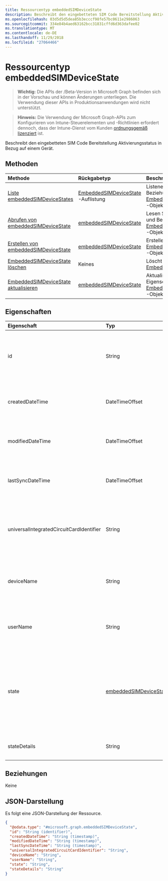 ```yaml
---
title: Ressourcentyp embeddedSIMDeviceState
description: Beschreibt den eingebetteten SIM Code Bereitstellung Aktivierungsstatus in Bezug auf einem Gerät.
ms.openlocfilehash: 03d5d5d5dea85b3ecccf98fe57bc0611e2986063
ms.sourcegitcommit: 334e84b4aed63162bcc31831cffd6d363dafee02
ms.translationtype: MT
ms.contentlocale: de-DE
ms.lasthandoff: 11/29/2018
ms.locfileid: "27064466"
---
```

# <a name="embeddedsimdevicestate-resource-type"></a>Ressourcentyp embeddedSIMDeviceState

> **Wichtig:** Die APIs der /Beta-Version in Microsoft Graph befinden sich in der Vorschau und können Änderungen unterliegen. Die Verwendung dieser APIs in Produktionsanwendungen wird nicht unterstützt.

> **Hinweis:** Die Verwendung der Microsoft Graph-APIs zum Konfigurieren von Intune-Steuerelementen und -Richtlinien erfordert dennoch, dass der Intune-Dienst vom Kunden [ordnungsgemäß lizenziert](https://go.microsoft.com/fwlink/?linkid=839381) ist.

Beschreibt den eingebetteten SIM Code Bereitstellung Aktivierungsstatus in Bezug auf einem Gerät.
## <a name="methods"></a>Methoden
|Methode|Rückgabetyp|Beschreibung|
|:---|:---|:---|
|[Liste embeddedSIMDeviceStates](../api/intune-esim-embeddedsimdevicestate-list.md)|[EmbeddedSIMDeviceState](../resources/intune-esim-embeddedsimdevicestate.md) -Auflistung|Listeneigenschaften und Beziehungen der [EmbeddedSIMDeviceState](../resources/intune-esim-embeddedsimdevicestate.md) -Objekte.|
|[Abrufen von embeddedSIMDeviceState](../api/intune-esim-embeddedsimdevicestate-get.md)|[embeddedSIMDeviceState](../resources/intune-esim-embeddedsimdevicestate.md)|Lesen Sie Eigenschaften und Beziehungen des [EmbeddedSIMDeviceState](../resources/intune-esim-embeddedsimdevicestate.md) -Objekts.|
|[Erstellen von embeddedSIMDeviceState](../api/intune-esim-embeddedsimdevicestate-create.md)|[embeddedSIMDeviceState](../resources/intune-esim-embeddedsimdevicestate.md)|Erstellen eines neuen [EmbeddedSIMDeviceState](../resources/intune-esim-embeddedsimdevicestate.md) -Objekts.|
|[EmbeddedSIMDeviceState löschen](../api/intune-esim-embeddedsimdevicestate-delete.md)|Keines|Löscht eine [EmbeddedSIMDeviceState](../resources/intune-esim-embeddedsimdevicestate.md).|
|[EmbeddedSIMDeviceState aktualisieren](../api/intune-esim-embeddedsimdevicestate-update.md)|[embeddedSIMDeviceState](../resources/intune-esim-embeddedsimdevicestate.md)|Aktualisieren Sie die Eigenschaften eines [EmbeddedSIMDeviceState](../resources/intune-esim-embeddedsimdevicestate.md) -Objekts.|

## <a name="properties"></a>Eigenschaften
|Eigenschaft|Typ|Beschreibung|
|:---|:---|:---|
|id|String|Eindeutiger Bezeichner für die eingebettete SIM Gerätestatus. System generierten Wert, die beim Erstellen zugewiesen.|
|createdDateTime|DateTimeOffset|Der Zeitpunkt der eingebetteten SIM Gerätestatus erstellt wurde. Generierte Service-Seite.|
|modifiedDateTime|DateTimeOffset|Der Zeitpunkt der letzten Änderung der eingebetteten SIM Gerätestatus. Aktualisierte Service-Seite.|
|lastSyncDateTime|DateTimeOffset|Zeitpunkt, zu das eingebettete SIM Gerät zuletzt eingecheckt. Aktualisierte Service-Seite.|
|universalIntegratedCircuitCardIdentifier|String|Der universelle Chip Karte Bezeichner (UICCID), identifiziert der Hardware, auf der ein Profil ist bereitgestellt werden.|
|deviceName|String|Name des Aufnahmegeräts, dem das Abonnement wurde, bereitgestellt, z. B. DESKTOP JOE|
|userName|String|Benutzernamen, der das Abonnement, z. B. joe@contoso.com bereitgestellt wurde|
|state|[embeddedSIMDeviceStateValue](../resources/intune-esim-embeddedsimdevicestatevalue.md)|Der Status des Vorgangs Profil angewendet auf das Gerät. Mögliche Werte sind: `notEvaluated`, `failed`, `installing`, `installed`, `deleting`, `error`, `deleted` und `removedByUser`.|
|stateDetails|String|Beschreibung des provisioning Status eine Zeichenfolge.|

## <a name="relationships"></a>Beziehungen
Keine
## <a name="json-representation"></a>JSON-Darstellung
Es folgt eine JSON-Darstellung der Ressource.
<!-- {
  "blockType": "resource",
  "keyProperty": "id",
  "@odata.type": "microsoft.graph.embeddedSIMDeviceState"
}
-->
``` json
{
  "@odata.type": "#microsoft.graph.embeddedSIMDeviceState",
  "id": "String (identifier)",
  "createdDateTime": "String (timestamp)",
  "modifiedDateTime": "String (timestamp)",
  "lastSyncDateTime": "String (timestamp)",
  "universalIntegratedCircuitCardIdentifier": "String",
  "deviceName": "String",
  "userName": "String",
  "state": "String",
  "stateDetails": "String"
}
```





